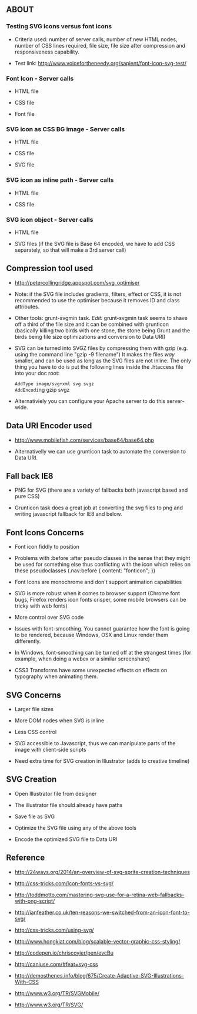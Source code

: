 ## ABOUT

### Testing SVG icons versus font icons

-   Criteria used: number of server calls, number of new HTML nodes,
    number of CSS lines required, file size, file size after compression
    and responsiveness capability.

-   Test link:
    <http://www.voicefortheneedy.org/sapient/font-icon-svg-test/>

### Font Icon - Server calls

-   HTML file

-   CSS file

-   Font file

### SVG icon as CSS BG image - Server calls

-   HTML file

-   CSS file

-   SVG file

### SVG icon as inline path - Server calls

-   HTML file

-   CSS file

### SVG icon object - Server calls

-   HTML file

-   SVG files (if the SVG file is Base 64 encoded, we have to add CSS
    separately, so that will make a 3rd server call)

## Compression tool used

-   <http://petercollingridge.appspot.com/svg_optimiser>

-   Note: if the SVG file includes gradients, filters, effect or CSS, it
    is not recommended to use the optimiser because it removes ID and
    class attributes.

-   Other tools: grunt-svgmin task. *Edit:* grunt-svgmin task seems to
    shave off a third of the file size and it can be combined with
    grunticon (basically killing two birds with one stone, the stone
    being Grunt and the birds being file size optimizations and
    conversion to Data URI)

-   SVG can be turned into SVGZ files by compressing them with gzip
    (e.g. using the command line "gzip -9 filename") It makes the files
    *way* smaller, and can be used as long as the SVG files are not
    inline. The only thing you have to do is put the following lines
    inside the .htaccess file into your doc root:

    `AddType image/svg+xml svg svgz`\
    `AddEncodi`ng gzip svgz

-   Alternativiely you can configure your Apache server to do this
    server-wide.

## Data URI Encoder used

-   <http://www.mobilefish.com/services/base64/base64.php>

-   Alternativelly we can use grunticon task to automate the conversion
    to Data URI.

## Fall back IE8

-   PNG for SVG (there are a variety of fallbacks both javascript based
    and pure CSS)

-   Grunticon task does a great job at converting the svg files to png
    and writing javascript fallback for IE8 and below.

## Font Icons Concerns

-   Font icon fiddly to position

-   Problems with :before :after pseudo classes in the sense that they
    might be used for something else thus conflicting with the icon
    which relies on these pseudoclasses (.nav:before { content:
    "fonticon"; })

-   Font Icons are monochrome and don't support animation capabilities

-   SVG is more robust when it comes to browser support (Chrome font
    bugs, Firefox renders icon fonts crisper, some mobile browsers can
    be tricky with web fonts)

-   More control over SVG code

-   Issues with font-smoothing. You cannot guarantee how the font is
    going to be rendered, because Windows, OSX and Linux render them
    differently.

-   In Windows, font-smoothing can be turned off at the strangest times
    (for example, when doing a webex or a similar screenshare)

-   CSS3 Transforms have some unexpected effects on effects on
    typography when animating them.

## SVG Concerns

-   Larger file sizes

-   More DOM nodes when SVG is inline

-   Less CSS control

-   SVG accessible to Javascript, thus we can manipulate parts of the
    image with client-side scripts

-   Need extra time for SVG creation in Illustrator (adds to creative
    timeline)

## SVG Creation

-   Open Illustrator file from designer

-   The illustrator file should already have paths

-   Save file as SVG

-   Optimize the SVG file using any of the above tools

-   Encode the optimized SVG file to Data URI

## Reference

-   <http://24ways.org/2014/an-overview-of-svg-sprite-creation-techniques>

-   <http://css-tricks.com/icon-fonts-vs-svg/>

-   <http://toddmotto.com/mastering-svg-use-for-a-retina-web-fallbacks-with-png-script/>

-   <http://ianfeather.co.uk/ten-reasons-we-switched-from-an-icon-font-to-svg/>

-   <http://css-tricks.com/using-svg/>

-   <http://www.hongkiat.com/blog/scalable-vector-graphic-css-styling/>

-   <http://codepen.io/chriscoyier/pen/evcBu>

-   <http://caniuse.com/#feat=svg-css>

-   <http://demosthenes.info/blog/675/Create-Adaptive-SVG-Illustrations-With-CSS>

-   <http://www.w3.org/TR/SVGMobile/>

-   <http://www.w3.org/TR/SVG/>


